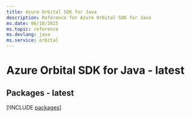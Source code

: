 ```yaml
---
title: Azure Orbital SDK for Java
description: Reference for Azure Orbital SDK for Java
ms.date: 06/10/2025
ms.topic: reference
ms.devlang: java
ms.service: orbital
---
```

# Azure Orbital SDK for Java - latest
## Packages - latest
[!INCLUDE [packages](orbital-index.md)]